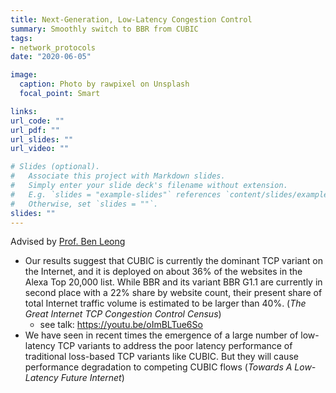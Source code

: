 ```yaml
---
title: Next-Generation, Low-Latency Congestion Control 
summary: Smoothly switch to BBR from CUBIC
tags:
- network_protocols
date: "2020-06-05"

image:
  caption: Photo by rawpixel on Unsplash
  focal_point: Smart

links:
url_code: ""
url_pdf: ""
url_slides: ""
url_video: ""

# Slides (optional).
#   Associate this project with Markdown slides.
#   Simply enter your slide deck's filename without extension.
#   E.g. `slides = "example-slides"` references `content/slides/example-slides.md`.
#   Otherwise, set `slides = ""`.
slides: ""
---
```

Advised by [Prof. Ben Leong](https://www.comp.nus.edu.sg/~bleong/)

- Our results suggest that CUBIC is currently the dominant TCP variant on the Internet, and it is deployed on about 36% of the websites in the Alexa Top 20,000 list. While BBR and its variant BBR G1.1 are currently in second place with a 22% share by website count, their present share of total Internet traffic volume is estimated to be larger than 40%. (*The Great Internet TCP Congestion Control Census*)
    - see talk: https://youtu.be/oImBLTue6So
- We have seen in recent times the emergence of a large number of low-latency TCP variants to address the poor latency performance of traditional loss-based TCP variants like CUBIC. But they will cause performance degradation to competing CUBIC flows (*Towards A Low-Latency Future Internet*)
